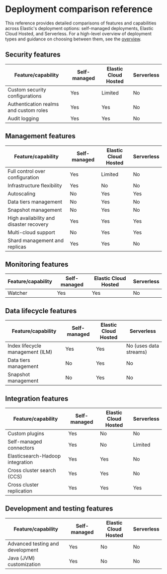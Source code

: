 
# Deployment comparison reference

This reference provides detailed comparisons of features and capabilities across Elastic's deployment options: self-managed deployments, Elastic Cloud Hosted, and Serverless. For a high-level overview of deployment types and guidance on choosing between them, see the [overview](../deploy.md).

## Security features

| Feature/capability | Self-managed | Elastic Cloud Hosted | Serverless |
|-------------------|-------------|--------------------------------|-------------------------|
| Custom security configurations | Yes | Limited | No |
| Authentication realms and custom roles | Yes | Yes | No |
| Audit logging | Yes | Yes | No |

## Management features

| Feature/capability | Self-managed | Elastic Cloud Hosted | Serverless |
|-------------------|-------------|--------------------------------|-------------------------|
| Full control over configuration | Yes | Limited | No |
| Infrastructure flexibility | Yes | No | No |
| Autoscaling | No | Yes | Yes |
| Data tiers management | No | Yes | No |
| Snapshot management | No | Yes | No |
| High availability and disaster recovery | Yes | Yes | Yes |
| Multi-cloud support | No | Yes | Yes |
| Shard management and replicas | Yes | Yes | No |

## Monitoring features

| Feature/capability | Self-managed | Elastic Cloud Hosted | Serverless |
|-------------------|-------------|--------------------------------|-------------------------|
| Watcher | Yes | Yes | No |

## Data lifecycle features

| Feature/capability | Self-managed | Elastic Cloud Hosted | Serverless |
|-------------------|-------------|--------------------------------|-------------------------|
| Index lifecycle management (ILM) | Yes | Yes | No (uses data streams) |
| Data tiers management | No | Yes | No |
| Snapshot management | No | Yes | No |

## Integration features

| Feature/capability | Self-managed | Elastic Cloud Hosted | Serverless |
|-------------------|-------------|--------------------------------|-------------------------|
| Custom plugins | Yes | No | No |
| Self-managed connectors | Yes | No | Limited |
| Elasticsearch-Hadoop integration | Yes | Yes | No |
| Cross cluster search (CCS) | Yes | Yes | No |
| Cross cluster replication | Yes | Yes | Yes |

## Development and testing features

| Feature/capability | Self-managed | Elastic Cloud Hosted | Serverless |
|-------------------|-------------|--------------------------------|-------------------------|
| Advanced testing and development | Yes | No | No |
| Java (JVM) customization | Yes | No | No |

